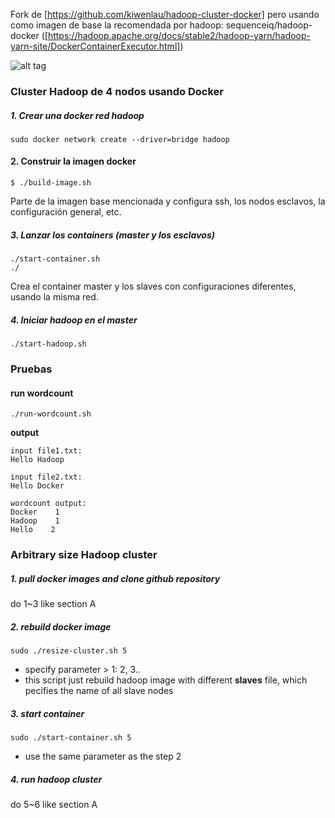 Fork de [https://github.com/kiwenlau/hadoop-cluster-docker]
pero usando como imagen de base la recomendada por hadoop: sequenceiq/hadoop-docker ([https://hadoop.apache.org/docs/stable2/hadoop-yarn/hadoop-yarn-site/DockerContainerExecutor.html])

![alt tag](https://raw.githubusercontent.com/kiwenlau/hadoop-cluster-docker/master/hadoop-cluster-docker.png)

### Cluster Hadoop de 4 nodos usando Docker

##### 1. Crear una docker red hadoop
```
sudo docker network create --driver=bridge hadoop
```

#### 2. Construir la imagen docker
```
$ ./build-image.sh
```

Parte de la imagen base mencionada y configura ssh, los nodos esclavos, la configuración general, etc.

##### 3. Lanzar los containers (master y los esclavos)
```
./start-container.sh
./
```

Crea el container master y los slaves con configuraciones diferentes, usando la misma red.

##### 4. Iniciar hadoop en el master

```
./start-hadoop.sh
```

### Pruebas


#### run wordcount

```
./run-wordcount.sh
```

**output**

```
input file1.txt:
Hello Hadoop

input file2.txt:
Hello Docker

wordcount output:
Docker    1
Hadoop    1
Hello    2
```

### Arbitrary size Hadoop cluster

##### 1. pull docker images and clone github repository

do 1~3 like section A

##### 2. rebuild docker image

```
sudo ./resize-cluster.sh 5
```
- specify parameter > 1: 2, 3..
- this script just rebuild hadoop image with different **slaves** file, which pecifies the name of all slave nodes


##### 3. start container

```
sudo ./start-container.sh 5
```
- use the same parameter as the step 2

##### 4. run hadoop cluster 

do 5~6 like section A

